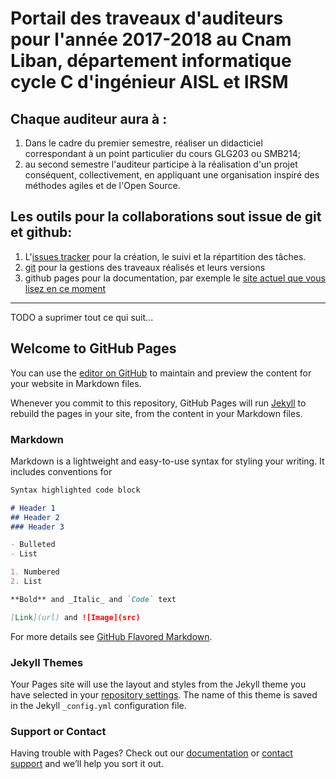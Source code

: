 
# Portail des traveaux d'auditeurs pour l'année 2017-2018 au Cnam Liban, département informatique cycle C d'ingénieur AISL et IRSM

## Chaque auditeur aura à :

1. Dans le cadre du premier semestre, réaliser un didacticiel correspondant à un point particulier du cours GLG203 ou SMB214;
2. au second semestre l'auditeur participe à la réalisation d'un projet conséquent, collectivement, en appliquant une organisation inspiré des méthodes agiles et de l'Open Source.

## Les outils pour la collaborations sout issue de git et github:
1. L'[issues tracker](https://github.com/ISSAE/cyclec2018/issues) pour la création, le suivi et la répartition des tâches.
2. [git](https://git-scm.com/docs/gittutorial) pour la gestions des traveaux réalisés et leurs versions
3. github pages pour la documentation, par exemple le [site actuel que vous lisez en ce moment](http://issae.github.io/cyclec2018)

------------------------
TODO a suprimer tout ce qui suit... 

## Welcome to GitHub Pages

You can use the [editor on GitHub](https://github.com/ISSAE/cyclec2018/edit/master/README.md) to maintain and preview the content for your website in Markdown files.

Whenever you commit to this repository, GitHub Pages will run [Jekyll](https://jekyllrb.com/) to rebuild the pages in your site, from the content in your Markdown files.

### Markdown

Markdown is a lightweight and easy-to-use syntax for styling your writing. It includes conventions for

```markdown
Syntax highlighted code block

# Header 1
## Header 2
### Header 3

- Bulleted
- List

1. Numbered
2. List

**Bold** and _Italic_ and `Code` text

[Link](url) and ![Image](src)
```

For more details see [GitHub Flavored Markdown](https://guides.github.com/features/mastering-markdown/).

### Jekyll Themes

Your Pages site will use the layout and styles from the Jekyll theme you have selected in your [repository settings](https://github.com/ISSAE/cyclec2018/settings). The name of this theme is saved in the Jekyll `_config.yml` configuration file.

### Support or Contact

Having trouble with Pages? Check out our [documentation](https://help.github.com/categories/github-pages-basics/) or [contact support](https://github.com/contact) and we’ll help you sort it out.
